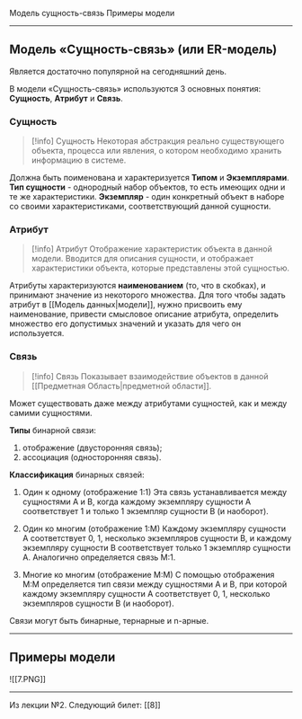 Модель сущность-связь
Примеры модели

---
## Модель «Сущность-связь» (или ER-модель)

Является достаточно популярной на сегодняшний день.

В модели «Сущность-связь» используются 3 основных понятия: **Сущность**, **Атрибут** и **Связь**.

### Сущность
>[!info] Сущность
>Некоторая абстракция реально существующего объекта, процесса или явления, о котором необходимо хранить информацию в системе.

Должна быть поименована и характеризуется **Типом** и **Экземплярами**.
**Тип сущности**  - однородный набор объектов, то есть имеющих одни и те же характеристики.
**Экземпляр** - один конкретный объект в наборе со своими характеристиками, соответствующий данной сущности.


### Атрибут
>[!info] Атрибут
>Отображение характеристик объекта в данной модели. Вводится для описания сущности, и отображает характеристики объекта, которые представлены этой сущностью.

Атрибуты характеризуются **наименованием** (то, что в скобках), и принимают значение из некоторого множества.
Для того чтобы задать атрибут в [[Модель данных|модели]], нужно присвоить ему наименование, привести смысловое описание атрибута, определить множество его допустимых значений и указать для чего он используется.

### Связь
>[!info] Связь
>Показывает взаимодействие объектов в данной [[Предметная Область|предметной области]].

Может существовать даже между атрибутами сущностей, как и между самими сущностями.

**Типы** бинарной связи:
1) отображение (двусторонняя связь);
2) ассоциация (односторонняя связь).

**Классификация** бинарных связей:
1) Один к одному (отображение 1:1)
Эта связь устанавливается между сущностями A и B, когда каждому экземпляру сущности А соответствует 1 и только 1 экземпляр сущности В (и наоборот).

2) Один ко многим (отображение 1:М)
Каждому экземпляру сущности А соответствует 0, 1, несколько экземпляров сущности В, и каждому экземпляру сущности В соответствует только 1 экземпляр сущности А.
Аналогично определяется связь М:1.

3) Многие ко многим (отображение М:М)
С помощью отображения М:М определяется тип связи между сущностями A и B, при которой каждому экземпляру сущности А соответствует 0, 1, несколько экземпляров сущности В (и наоборот).

Связи могут быть бинарные, тернарные и n-арные.

---
## Примеры модели

![[7.PNG]]

---

Из лекции №2.
Следующий билет: [[8]]



